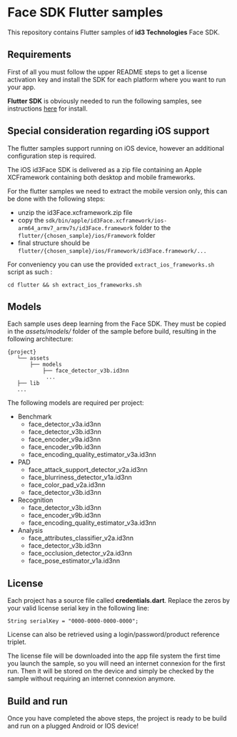 # Face SDK Flutter samples

This repository contains Flutter samples of **id3 Technologies** Face SDK.

## Requirements

First of all you must follow the upper README steps to get a license activation key and install the SDK for each platform where you want to run your app.

**Flutter SDK** is obviously needed to run the following samples, see instructions [here](https://docs.flutter.dev/get-started/install) for install.

## Special consideration regarding iOS support

The flutter samples support running on iOS device, however an additional configuration step is required.

The iOS id3Face SDK is delivered as a zip file containing an Apple XCFramework containing both desktop and mobile frameworks. 

For the flutter samples we need to extract the mobile version only, this can be done with the following steps:
- unzip the id3Face.xcframework.zip file
- copy the `sdk/bin/apple/id3Face.xcframework/ios-arm64_armv7_armv7s/id3Face.framework` folder to the `flutter/{chosen_sample}/ios/Framework` folder
- final structure should be `flutter/{chosen_sample}/ios/Framework/id3Face.framework/...`

For conveniency you can use the provided `extract_ios_frameworks.sh` script as such : 
```
cd flutter && sh extract_ios_frameworks.sh
```

## Models

Each sample uses deep learning from the Face SDK. They must be copied in the *assets/models/* folder of the sample before build, resulting in the following architecture:

    {project}
       └── assets
           ├── models
               ├── face_detector_v3b.id3nn
                ...
       ├── lib
       ...

The following models are required per project:
* Benchmark
    * face_detector_v3a.id3nn
    * face_detector_v3b.id3nn
    * face_encoder_v9a.id3nn
    * face_encoder_v9b.id3nn
    * face_encoding_quality_estimator_v3a.id3nn
* PAD
    * face_attack_support_detector_v2a.id3nn
    * face_blurriness_detector_v1a.id3nn
    * face_color_pad_v2a.id3nn
    * face_detector_v3b.id3nn
* Recognition
    * face_detector_v3b.id3nn
    * face_encoder_v9b.id3nn
    * face_encoding_quality_estimator_v3a.id3nn
* Analysis
    * face_attributes_classifier_v2a.id3nn
    * face_detector_v3b.id3nn
    * face_occlusion_detector_v2a.id3nn
    * face_pose_estimator_v1a.id3nn

## License

Each project has a source file called **credentials.dart**. Replace the zeros by your valid license serial key in the following line:

    String serialKey = "0000-0000-0000-0000";

License can also be retrieved using a login/password/product reference triplet.

The license file will be downloaded into the app file system the first time you launch the sample, so you will need an internet connexion for the first run. Then it will be stored on the device and simply be checked by the sample without requiring an internet connexion anymore.

## Build and run

Once you have completed the above steps, the project is ready to be build and run on a plugged Android or IOS device!